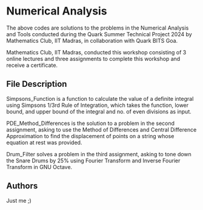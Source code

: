
# Numerical Analysis 

The above codes are solutions to the problems in the Numerical Analysis and Tools conducted during the Quark Summer Technical Project 2024 by Mathematics Club, IIT Madras, in collaboration with Quark BITS Goa.

Mathematics Club, IIT Madras, conducted this workshop consisting of 3 online lectures and three assignments to complete this workshop and receive a certificate. 


## File Description

Simpsons_Function is a function to calculate the value of a definite integral using Simpsons 1/3rd Rule of Integration, which takes the function, lower bound, and upper bound of the integral and no. of even divisions as input.

PDE_Method_Differences is the solution to a problem in the second assignment, asking to use the Method of Differences and Central Difference Approximation to find the displacement of points on a string whose equation at rest was provided.

Drum_Filter solves a problem in the third assignment, asking to tone down the Snare Drums by 25% using Fourier Transform and Inverse Fourier Transform in GNU Octave.


## Authors

Just me ;)
